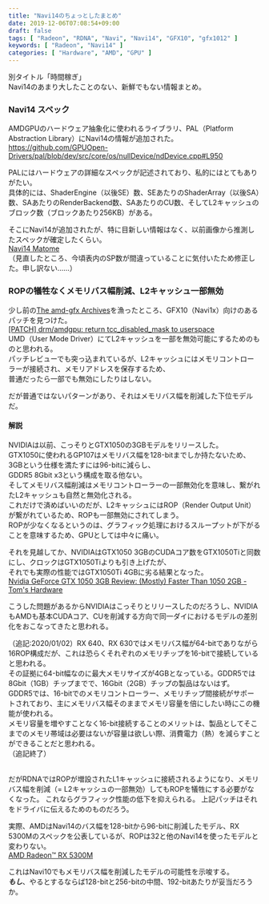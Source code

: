 ```yaml
---
title: "Navi14のちょっとしたまとめ"
date: 2019-12-06T07:08:54+09:00
draft: false
tags: [ "Radeon", "RDNA", "Navi", "Navi14", "GFX10", "gfx1012" ]
keywords: [ "Radeon", "Navi14" ]
categories: [ "Hardware", "AMD", "GPU" ]
---
```


別タイトル「時間稼ぎ」  
Navi14のあまり大したことのない、新鮮でもない情報まとめ。  

### Navi14 スペック
AMDGPUのハードウェア抽象化に使われるライブラリ、PAL（Platform Abstraction Library）にNavi14の情報が追加された。  
<https://github.com/GPUOpen-Drivers/pal/blob/dev/src/core/os/nullDevice/ndDevice.cpp#L950>  

PALにはハードウェアの詳細なスペックが記述されており、私的にはとてもありがたい。  
具体的には、ShaderEngine（以後SE）数、SEあたりのShaderArray（以後SA）数、SAあたりのRenderBackend数、SAあたりのCU数、そしてL2キャッシュのブロック数（ブロックあたり256KB）がある。  

そこにNavi14が追加されたが、特に目新しい情報はなく、以前画像から推測したスペックが確定したくらい。  
[Navi14 Matome](/posts/2019/11/04/navi14-matome/)  
（見直したところ、今頃表内のSP数が間違っていることに気付いたため修正した。申し訳ない……）  

### ROPの犠牲なくメモリバス幅削減、L2キャッシュ一部無効
少し前の[The amd-gfx Archives](https://lists.freedesktop.org/archives/amd-gfx/)を漁ったところ、GFX10（Navi1x）向けのあるパッチを見つけた。  
[[PATCH] drm/amdgpu: return tcc_disabled_mask to userspace](https://lists.freedesktop.org/archives/amd-gfx/2019-September/040619.html)  
UMD（User Mode Driver）にてL2キャッシュを一部を無効可能にするためのものと思われる。  
パッチレビューでも突っ込まれているが、L2キャッシュにはメモリコントローラーが接続され、メモリアドレスを保存するため、  
普通だったら一部でも無効にしたりはしない。  

だが普通ではないパターンがあり、それはメモリバス幅を削減した下位モデルだ。  

#### 解説
NVIDIAは以前、こっそりとGTX1050の3GBモデルをリリースした。  
GTX1050に使われるGP107はメモリバス幅を128-bitまでしか持たないため、3GBという仕様を満たすには96-bitに減らし、  
GDDR5 8Gbit x3という構成を取る他ない。  
そしてメモリバス幅削減はメモリコントローラーの一部無効化を意味し、繋がれたL2キャッシュも自然と無効化される。  
これだけで済めばいいのだが、L2キャッシュにはROP（Render Output Unit）が繋がれているため、ROPも一部無効にされてしまう。  
ROPが少なくなるというのは、グラフィック処理におけるスループットが下がることを意味するため、GPUとしては中々に痛い。  

それを見越してか、NVIDIAはGTX1050 3GBのCUDAコア数をGTX1050Tiと同数にし、クロックはGTX1050Tiよりも引き上げたが、  
それでも実際の性能ではGTX1050Ti 4GBに劣る結果となった。  
[Nvidia GeForce GTX 1050 3GB Review: (Mostly) Faster Than 1050 2GB - Tom's Hardware](https://www.tomshardware.com/reviews/geforce-gtx-1050-3gb-benchmarks,5654-3.html)  

こうした問題があるからNVIDIAはこっそりとリリースしたのだろうし、NVIDIAもAMDも基本CUDAコア、CUを削減する方向で同一ダイにおけるモデルの差別化をおこなってきたと思われる。  

（追記:2020/01/02）RX 640、RX 630ではメモリバス幅が64-bitでありながら16ROP構成だが、これは恐らくそれぞれのメモリチップを16-bitで接続していると思われる。  
その証拠に64-bit幅なのに最大メモリサイズが4GBとなっている。GDDR5では8Gbit（1GB）チップまでで、16Gbit（2GB）チップの製品はないはず。  
GDDR5では、16-bitでのメモリコントローラー、メモリチップ間接続がサポートされており、主にメモリバス幅そのままでメモリ容量を倍にしたい時にこの機能が使われる。  
メモリ容量を増やすことなく16-bit接続することのメリットは、製品としてそこまでのメモリ帯域は必要はないが容量は欲しい際、消費電力（熱）を減らすことができることだと思われる。  
（追記終了）  

<br>
だがRDNAではROPが増設されたL1キャッシュに接続されるようになり、メモリバス幅を削減（= L2キャッシュの一部無効）してもROPを犠牲にする必要がなくなった。  
これならグラフィック性能の低下を抑えられる。  
上記パッチはそれをドライバに伝えるためのものだろう。  

実際、AMDはNavi14のバス幅を128-bitから96-bitに削減したモデル、RX 5300Mのスペックを公表しているが、ROPは32と他のNavi14を使ったモデルと変わりない。  
[AMD Radeon™ RX 5300M](https://www.amd.com/en/product/8976)  

これはNavi10でもメモリバス幅を削減したモデルの可能性を示唆する。  
***もし***、やるとするならば128-bitと256-bitの中間、192-bitあたりが妥当だろうか。  
